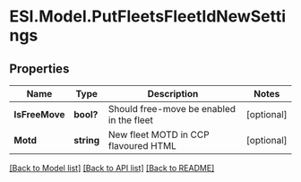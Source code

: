 # ESI.Model.PutFleetsFleetIdNewSettings
## Properties

Name | Type | Description | Notes
------------ | ------------- | ------------- | -------------
**IsFreeMove** | **bool?** | Should free-move be enabled in the fleet | [optional] 
**Motd** | **string** | New fleet MOTD in CCP flavoured HTML | [optional] 

[[Back to Model list]](../README.md#documentation-for-models) [[Back to API list]](../README.md#documentation-for-api-endpoints) [[Back to README]](../README.md)

